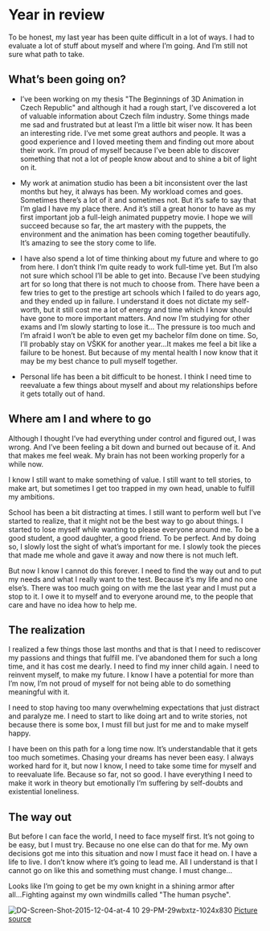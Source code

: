 # Year in review 

To be honest, my last year has been quite difficult in a lot of ways. I had to evaluate a lot of stuff about myself and where I’m going. And I’m still not sure what path to take. 

## What’s been going on? 
- I’ve been working on my thesis "The Beginnings of 3D Animation in Czech Republic" and although it had a rough start, I’ve discovered a lot of valuable information about Czech film industry. Some things made me sad and frustrated but at least I’m a little bit wiser now. It has been an interesting ride. I’ve met some great authors and people. It was a good experience and I loved meeting them and finding out more about their work. I’m proud of myself because I’ve been able to discover something that not a lot of people know about and to shine a bit of light on it.
  
- My work at animation studio has been a bit inconsistent over the last months but hey, it always has been. My workload comes and goes. Sometimes there’s a lot of it and sometimes not. But it’s safe to say that I’m glad I have my place there. And it’s still a great honor to have as my first important job a full-leigh animated puppetry movie. I hope we will succeed because so far, the art mastery with the puppets, the environment and the animation has been coming together beautifully. It’s amazing to see the story come to life.
  
- I have also spend a lot of time thinking about my future and where to go from here. I don’t think I’m quite ready to work full-time yet. But I’m also not sure which school I’ll be able to get into. Because I’ve been studying art for so long that there is not much to choose from. There have been a few tries to get to the prestige art schools which I failed to do years ago, and they ended up in failure. I understand it does not dictate my self-worth, but it still cost me a lot of energy and time which I know should have gone to more important matters. And now I’m studying for other exams and I’m slowly starting to lose it… The pressure is too much and I’m afraid I won’t be able to even get my bachelor film done on time. So, I’ll probably stay on VŠKK for another year...It makes me feel a bit like a failure to be honest. But because of my mental health I now know that it may be my best chance to pull myself together.

- Personal life has been a bit difficult to be honest. I think I need time to reevaluate a few things about myself and about my relationships before it gets totally out of hand. 

## Where am I and where to go

Although I thought I’ve had everything under control and figured out, I was wrong. And I’ve been feeling a bit down and burned out because of it. And that makes me feel weak. My brain has not been working properly for a while now. 

I know I still want to make something of value. I still want to tell stories, to make art, but sometimes I get too trapped in my own head, unable to fulfill my ambitions. 

School has been a bit distracting at times. I still want to perform well but I’ve started to realize, that it might not be the best way to go about things. I started to lose myself while wanting to please everyone around me. To be a good student, a good daughter, a good friend. To be perfect. And by doing so, I slowly lost the sight of what’s important for me. I slowly took the pieces that made me whole and gave it away and now there is not much left. 

But now I know I cannot do this forever. I need to find the way out and to put my needs and what I really want to the test. Because it’s my life and no one else’s. There was too much going on with me the last year and I must put a stop to it. I owe it to myself and to everyone around me, to the people that care and have no idea how to help me. 

## The realization 

I realized a few things those last months and that is that I need to rediscover my passions and things that fulfill me. I’ve abandoned them for such a long time, and it has cost me dearly. I need to find my inner child again. I need to reinvent myself, to make my future. I know I have a potential for more than I’m now, I’m not proud of myself for not being able to do something meaningful with it. 

I need to stop having too many overwhelming expectations that just distract and paralyze me. I need to start to like doing art and to write stories, not because there is some box, I must fill but just for me and to make myself happy. 

I have been on this path for a long time now. It’s understandable that it gets too much sometimes. Chasing your dreams has never been easy. I always worked hard for it, but now I know, I need to take some time for myself and to reevaluate life. Because so far, not so good. I have everything I need to make it work in theory but emotionally I’m suffering by self-doubts and existential loneliness. 

## The way out 

But before I can face the world, I need to face myself first. It’s not going to be easy, but I must try. Because no one else can do that for me. My own decisions got me into this situation and now I must face it head on. I have a life to live. I don’t know where it’s going to lead me. All I understand is that I cannot go on like this and something must change. I must change… 

Looks like I’m going to get be my own knight in a shining armor after all...Fighting against my own windmills called "The human psyche".


![DQ-Screen-Shot-2015-12-04-at-4 10 29-PM-29wbxtz-1024x830](https://github.com/NatNight99/english-for-designers/assets/129601977/0f0bfd71-36fa-4e7a-a9bf-66970c111f4b)
[Picture source](https://blogs.baylor.edu/artsandsciences/2015/12/11/on-don-quixote/)
